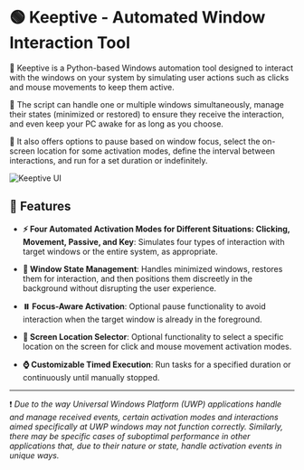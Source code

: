 # 🟢 Keeptive - Automated Window Interaction Tool

📌 Keeptive is a Python-based Windows automation tool designed to interact with the windows on your system by simulating user actions such as clicks and mouse movements to keep them active. 

📌 The script can handle one or multiple windows simultaneously, manage their states (minimized or restored) to ensure they receive the interaction, and even keep your PC awake for as long as you choose. 

📌 It also offers options to pause based on window focus, select the on-screen location for some activation modes, define the interval between interactions, and run for a set duration or indefinitely.

![Keeptive UI](https://drive.google.com/uc?export=view&id=1tiZbpRRwd0IjGuKZDPAsWFSDCxQQ0Mts)

## 🩷 Features

- **⚡ Four Automated Activation Modes for Different Situations: Clicking, Movement, Passive, and Key**: Simulates four types of interaction with target windows or the entire system, as appropriate.

- **🚥 Window State Management**: Handles minimized windows, restores them for interaction, and then positions them discreetly in the background without disrupting the user experience.

- **⏸️ Focus-Aware Activation**: Optional pause functionality to avoid interaction when the target window is already in the foreground.

- **📍 Screen Location Selector**: Optional functionality to select a specific location on the screen for click and mouse movement activation modes.

- **⌚ Customizable Timed Execution**: Run tasks for a specified duration or continuously until manually stopped.
---
❗ *Due to the way Universal Windows Platform (UWP) applications handle and manage received events, certain activation modes and interactions aimed specifically at UWP windows may not function correctly. Similarly, there may be specific cases of suboptimal performance in other applications that, due to their nature or state, handle activation events in unique ways.*
